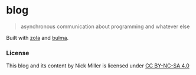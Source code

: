 blog
====

> asynchronous communication about programming and whatever else

Built with [zola](https://www.getzola.org/) and [bulma](https://bulma.io/).

### License

This blog and its content by Nick Miller is licensed under [CC BY-NC-SA 4.0](https://creativecommons.org/licenses/by-nc-sa/4.0/?ref=chooser-v1)
